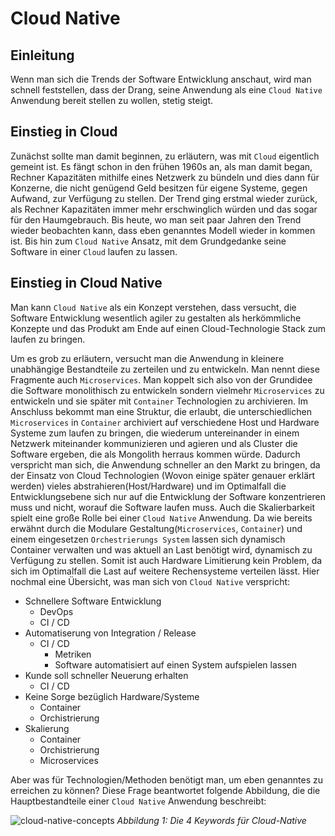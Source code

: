 # Cloud Native

## Einleitung

Wenn man sich die Trends der Software Entwicklung anschaut, wird man schnell feststellen, dass der Drang, seine Anwendung als eine `Cloud Native` Anwendung bereit stellen zu wollen, stetig steigt. 

## Einstieg in Cloud

Zunächst sollte man damit beginnen, zu erläutern, was mit `Cloud` eigentlich gemeint ist. Es fängt schon in den frühen 1960s an, als man damit began, Rechner Kapazitäten mithilfe eines Netzwerk zu bündeln und dies dann für Konzerne, die nicht genügend Geld besitzen für eigene Systeme, gegen Aufwand, zur Verfügung zu stellen. Der Trend ging erstmal wieder zurück, als Rechner Kapazitäten immer mehr erschwinglich würden und das sogar für den Haumgebrauch. 
Bis heute, wo man seit paar Jahren den Trend wieder beobachten kann, dass eben genanntes Modell wieder in kommen ist. Bis hin zum `Cloud Native` Ansatz, mit dem Grundgedanke seine Software in einer `Cloud` laufen zu lassen.

## Einstieg in Cloud Native

Man kann `Cloud Native` als ein Konzept verstehen, dass versucht, die Software Entwicklung wesentlich agiler zu gestalten als herkömmliche Konzepte und das Produkt am Ende auf einen Cloud-Technologie Stack zum laufen zu bringen.

Um es grob zu erläutern, versucht man die Anwendung in kleinere unabhängige Bestandteile zu zerteilen und zu entwickeln. Man nennt diese Fragmente auch `Microservices`. Man koppelt sich also von der Grundidee die Software monolithisch zu entwickeln sondern vielmehr `Microservices` zu entwickeln und sie später mit `Container` Technologien zu archivieren. Im Anschluss bekommt man eine Struktur, die erlaubt, die unterschiedlichen `Microservices` in `Container` archiviert auf verschiedene Host und Hardware Systeme zum laufen zu bringen, die wiederum untereinander in einem Netzwerk miteinander kommunizieren und agieren und als Cluster die Software ergeben, die als Mongolith herraus kommen würde.
Dadurch verspricht man sich, die Anwendung schneller an den Markt zu bringen, da der Einsatz von Cloud Technologien (Wovon einige später genauer erklärt werden) vieles abstrahieren(Host/Hardware) und im Optimalfall die Entwicklungsebene sich nur auf die Entwicklung der Software konzentrieren muss und nicht, worauf die Software laufen muss. Auch die Skalierbarkeit spielt eine große Rolle bei einer `Cloud Native` Anwendung. Da wie bereits erwähnt durch die Modulare Gestaltung(`Microservices`, `Container`) und einem eingesetzen `Orchestrierungs System` lassen sich dynamisch Container verwalten und was aktuell an Last benötigt wird, dynamisch zu Verfügung zu stellen. Somit ist auch Hardware Limitierung kein Problem, da sich im Optimalfall die Last auf weitere Rechensysteme verteilen lässt. Hier nochmal eine Übersicht, was man sich von `Cloud Native` verspricht:

- Schnellere Software Entwicklung
    - DevOps
    - CI / CD
- Automatiserung von Integration / Release
    - CI / CD
        - Metriken
        - Software automatisiert auf einen System aufspielen lassen
- Kunde soll schneller Neuerung erhalten
    - CI / CD
- Keine Sorge bezüglich Hardware/Systeme
    - Container
    - Orchistrierung
- Skalierung
    - Container
    - Orchistrierung
    - Microservices

Aber was für Technologien/Methoden benötigt man, um eben genanntes zu erreichen zu können? Diese Frage beantwortet folgende Abbildung, die die Hauptbestandteile einer `Cloud Native` Anwendung beschreibt:

![cloud-native-concepts](https://miro.medium.com/max/358/1*8tS36qcyZ2c-kYF3zSrbfA.png)
*Abbildung 1: Die 4 Keywords für Cloud-Native*